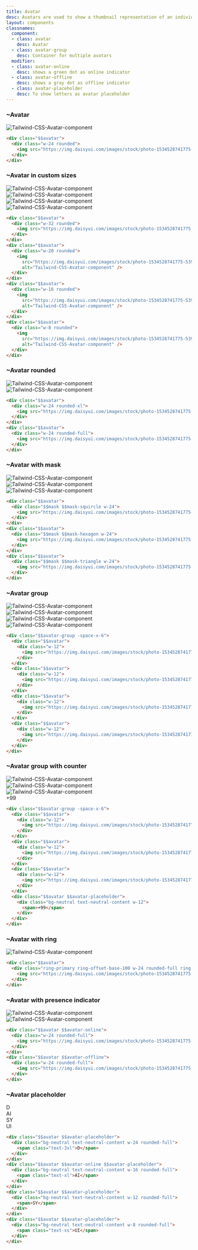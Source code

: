 ```yaml
---
title: Avatar
desc: Avatars are used to show a thumbnail representation of an individual or business in the interface.
layout: components
classnames:
  component:
  - class: avatar
    desc: Avatar
  - class: avatar-group
    desc: Container for multiple avatars
  modifier:
  - class: avatar-online
    desc: shows a green dot as online indicator
  - class: avatar-offline
    desc: shows a gray dot as offline indicator
  - class: avatar-placeholder
    desc: To show letters as avatar placeholder
---
```


<script>
  import Component from "$components/Component.svelte"
  import Translate from "$components/Translate.svelte"
</script>

### ~Avatar
<div class="avatar">
  <div class="w-24 rounded bg-base-300">
    <img src="https://img.daisyui.com/images/stock/photo-1534528741775-53994a69daeb.webp" alt="Tailwind-CSS-Avatar-component" />
  </div>
</div>

```html
<div class="$$avatar">
  <div class="w-24 rounded">
    <img src="https://img.daisyui.com/images/stock/photo-1534528741775-53994a69daeb.webp" />
  </div>
</div>
```


### ~Avatar in custom sizes
<div class="avatar">
  <div class="w-24 rounded bg-base-300">
    <img src="https://img.daisyui.com/images/stock/photo-1534528741775-53994a69daeb.webp" alt="Tailwind-CSS-Avatar-component" />
  </div>
</div>
<div class="avatar">
  <div class="w-16 rounded bg-base-300">
    <img src="https://img.daisyui.com/images/stock/photo-1534528741775-53994a69daeb.webp" alt="Tailwind-CSS-Avatar-component" />
  </div>
</div>
<div class="avatar">
  <div class="w-12 rounded bg-base-300">
    <img src="https://img.daisyui.com/images/stock/photo-1534528741775-53994a69daeb.webp" alt="Tailwind-CSS-Avatar-component" />
  </div>
</div>
<div class="avatar">
  <div class="w-8 rounded bg-base-300">
    <img src="https://img.daisyui.com/images/stock/photo-1534528741775-53994a69daeb.webp" alt="Tailwind-CSS-Avatar-component" />
  </div>
</div>

```html
<div class="$$avatar">
  <div class="w-32 rounded">
    <img src="https://img.daisyui.com/images/stock/photo-1534528741775-53994a69daeb.webp" />
  </div>
</div>
<div class="$$avatar">
  <div class="w-20 rounded">
    <img
      src="https://img.daisyui.com/images/stock/photo-1534528741775-53994a69daeb.webp"
      alt="Tailwind-CSS-Avatar-component" />
  </div>
</div>
<div class="$$avatar">
  <div class="w-16 rounded">
    <img
      src="https://img.daisyui.com/images/stock/photo-1534528741775-53994a69daeb.webp"
      alt="Tailwind-CSS-Avatar-component" />
  </div>
</div>
<div class="$$avatar">
  <div class="w-8 rounded">
    <img
      src="https://img.daisyui.com/images/stock/photo-1534528741775-53994a69daeb.webp"
      alt="Tailwind-CSS-Avatar-component" />
  </div>
</div>
```


### ~Avatar rounded
<div class="avatar">
  <div class="w-24 rounded-xl bg-base-300">
    <img src="https://img.daisyui.com/images/stock/photo-1534528741775-53994a69daeb.webp" alt="Tailwind-CSS-Avatar-component" />
  </div>
</div>
<div class="avatar">
  <div class="w-24 rounded-full bg-base-300">
    <img src="https://img.daisyui.com/images/stock/photo-1534528741775-53994a69daeb.webp" alt="Tailwind-CSS-Avatar-component" />
  </div>
</div>

```html
<div class="$$avatar">
  <div class="w-24 rounded-xl">
    <img src="https://img.daisyui.com/images/stock/photo-1534528741775-53994a69daeb.webp" />
  </div>
</div>
<div class="$$avatar">
  <div class="w-24 rounded-full">
    <img src="https://img.daisyui.com/images/stock/photo-1534528741775-53994a69daeb.webp" />
  </div>
</div>
```


### ~Avatar with mask
<div class="avatar">
  <div class="w-24 mask mask-squircle bg-base-300">
    <img src="https://img.daisyui.com/images/stock/photo-1534528741775-53994a69daeb.webp" alt="Tailwind-CSS-Avatar-component" />
  </div>
</div>
<div class="avatar">
  <div class="w-24 mask mask-hexagon bg-base-300">
    <img src="https://img.daisyui.com/images/stock/photo-1534528741775-53994a69daeb.webp" alt="Tailwind-CSS-Avatar-component" />
  </div>
</div>
<div class="avatar">
  <div class="w-24 mask mask-triangle bg-base-300">
    <img src="https://img.daisyui.com/images/stock/photo-1534528741775-53994a69daeb.webp" alt="Tailwind-CSS-Avatar-component" />
  </div>
</div>

```html
<div class="$$avatar">
  <div class="$$mask $$mask-squircle w-24">
    <img src="https://img.daisyui.com/images/stock/photo-1534528741775-53994a69daeb.webp" />
  </div>
</div>
<div class="$$avatar">
  <div class="$$mask $$mask-hexagon w-24">
    <img src="https://img.daisyui.com/images/stock/photo-1534528741775-53994a69daeb.webp" />
  </div>
</div>
<div class="$$avatar">
  <div class="$$mask $$mask-triangle w-24">
    <img src="https://img.daisyui.com/images/stock/photo-1534528741775-53994a69daeb.webp" />
  </div>
</div>
```


### ~Avatar group
<div class="avatar-group -space-x-6">
  <div class="avatar">
    <div class="w-12 bg-base-300">
      <img src="https://img.daisyui.com/images/stock/photo-1534528741775-53994a69daeb.webp" alt="Tailwind-CSS-Avatar-component" />
    </div>
  </div>
  <div class="avatar">
    <div class="w-12 bg-base-300">
      <img src="https://img.daisyui.com/images/stock/photo-1534528741775-53994a69daeb.webp" alt="Tailwind-CSS-Avatar-component" />
    </div>
  </div>
  <div class="avatar">
    <div class="w-12 bg-base-300">
      <img src="https://img.daisyui.com/images/stock/photo-1534528741775-53994a69daeb.webp" alt="Tailwind-CSS-Avatar-component" />
    </div>
  </div>
  <div class="avatar">
    <div class="w-12 bg-base-300">
      <img src="https://img.daisyui.com/images/stock/photo-1534528741775-53994a69daeb.webp" alt="Tailwind-CSS-Avatar-component" />
    </div>
  </div>
</div>

```html
<div class="$$avatar-group -space-x-6">
  <div class="$$avatar">
    <div class="w-12">
      <img src="https://img.daisyui.com/images/stock/photo-1534528741775-53994a69daeb.webp" />
    </div>
  </div>
  <div class="$$avatar">
    <div class="w-12">
      <img src="https://img.daisyui.com/images/stock/photo-1534528741775-53994a69daeb.webp" />
    </div>
  </div>
  <div class="$$avatar">
    <div class="w-12">
      <img src="https://img.daisyui.com/images/stock/photo-1534528741775-53994a69daeb.webp" />
    </div>
  </div>
  <div class="$$avatar">
    <div class="w-12">
      <img src="https://img.daisyui.com/images/stock/photo-1534528741775-53994a69daeb.webp" />
    </div>
  </div>
</div>
```


### ~Avatar group with counter
<div class="avatar-group -space-x-6">
  <div class="avatar">
    <div class="w-12  bg-base-300">
      <img src="https://img.daisyui.com/images/stock/photo-1534528741775-53994a69daeb.webp" alt="Tailwind-CSS-Avatar-component" />
    </div>
  </div>
  <div class="avatar">
    <div class="w-12  bg-base-300">
      <img src="https://img.daisyui.com/images/stock/photo-1534528741775-53994a69daeb.webp" alt="Tailwind-CSS-Avatar-component" />
    </div>
  </div>
  <div class="avatar">
    <div class="w-12  bg-base-300">
      <img src="https://img.daisyui.com/images/stock/photo-1534528741775-53994a69daeb.webp" alt="Tailwind-CSS-Avatar-component" />
    </div>
  </div>
  <div class="avatar avatar-placeholder">
    <div class="w-12 bg-neutral text-neutral-content">
      <span>+99</span>
    </div>
  </div>
</div>

```html
<div class="$$avatar-group -space-x-6">
  <div class="$$avatar">
    <div class="w-12">
      <img src="https://img.daisyui.com/images/stock/photo-1534528741775-53994a69daeb.webp" />
    </div>
  </div>
  <div class="$$avatar">
    <div class="w-12">
      <img src="https://img.daisyui.com/images/stock/photo-1534528741775-53994a69daeb.webp" />
    </div>
  </div>
  <div class="$$avatar">
    <div class="w-12">
      <img src="https://img.daisyui.com/images/stock/photo-1534528741775-53994a69daeb.webp" />
    </div>
  </div>
  <div class="$$avatar $$avatar-placeholder">
    <div class="bg-neutral text-neutral-content w-12">
      <span>+99</span>
    </div>
  </div>
</div>
```


### ~Avatar with ring
<div class="avatar">
  <div class="w-24 rounded-full ring ring-primary ring-offset-base-100 ring-offset-2">
    <img src="https://img.daisyui.com/images/stock/photo-1534528741775-53994a69daeb.webp" alt="Tailwind-CSS-Avatar-component" />
  </div>
</div>

```html
<div class="$$avatar">
  <div class="ring-primary ring-offset-base-100 w-24 rounded-full ring ring-offset-2">
    <img src="https://img.daisyui.com/images/stock/photo-1534528741775-53994a69daeb.webp" />
  </div>
</div>
```


### ~Avatar with presence indicator
<div class="avatar avatar-online">
  <div class="w-24 rounded-full bg-base-300">
    <img src="https://img.daisyui.com/images/stock/photo-1534528741775-53994a69daeb.webp" alt="Tailwind-CSS-Avatar-component" />
  </div>
</div>
<div class="avatar avatar-offline">
  <div class="w-24 rounded-full bg-base-300">
    <img src="https://img.daisyui.com/images/stock/photo-1534528741775-53994a69daeb.webp" alt="Tailwind-CSS-Avatar-component" />
  </div>
</div>

```html
<div class="$$avatar $$avatar-online">
  <div class="w-24 rounded-full">
    <img src="https://img.daisyui.com/images/stock/photo-1534528741775-53994a69daeb.webp" />
  </div>
</div>
<div class="$$avatar $$avatar-offline">
  <div class="w-24 rounded-full">
    <img src="https://img.daisyui.com/images/stock/photo-1534528741775-53994a69daeb.webp" />
  </div>
</div>
```


### ~Avatar placeholder
<div class="avatar avatar-placeholder">
  <div class="bg-neutral text-neutral-content rounded-full w-24">
    <span class="text-3xl">D</span>
  </div>
</div>
<div class="avatar avatar-online avatar-placeholder">
  <div class="bg-neutral text-neutral-content rounded-full w-16">
    <span class="text-xl">AI</span>
  </div>
</div>
<div class="avatar avatar-placeholder">
  <div class="bg-neutral text-neutral-content rounded-full w-12">
    <span>SY</span>
  </div>
</div>
<div class="avatar avatar-placeholder">
  <div class="bg-neutral text-neutral-content rounded-full w-8">
    <span class="text-xs">UI</span>
  </div>
</div>

```html
<div class="$$avatar $$avatar-placeholder">
  <div class="bg-neutral text-neutral-content w-24 rounded-full">
    <span class="text-3xl">D</span>
  </div>
</div>
<div class="$$avatar $$avatar-online $$avatar-placeholder">
  <div class="bg-neutral text-neutral-content w-16 rounded-full">
    <span class="text-xl">AI</span>
  </div>
</div>
<div class="$$avatar $$avatar-placeholder">
  <div class="bg-neutral text-neutral-content w-12 rounded-full">
    <span>SY</span>
  </div>
</div>
<div class="$$avatar $$avatar-placeholder">
  <div class="bg-neutral text-neutral-content w-8 rounded-full">
    <span class="text-xs">UI</span>
  </div>
</div>
```
